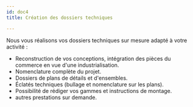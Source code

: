 ```yaml
---
id: doc4
title: Création des dossiers techniques

---
```

Nous vous réalisons vos dossiers techniques sur mesure adapté à votre activité :

* Reconstruction de vos conceptions, intégration des pièces du commerce en vue d'une industrialisation.
* Nomenclature complète du projet.
* Dossiers de plans de détails et d'ensembles.
* Éclatés techniques (bullage et nomenclature sur les plans).
* Possibilité de rédiger vos gammes et instructions de montage.
* autres prestations sur demande.